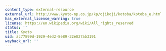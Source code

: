 ```yaml
---
content_type: external-resource
external_url: http://www.kyoto-np.co.jp/kp/ojikoji/kotoba/kotoba_e.html
has_external_license_warning: true
license: https://en.wikipedia.org/wiki/All_rights_reserved
status: ''
title: Kyoto
uid: ac77899d-1929-4ed2-8e89-32e827ab3191
wayback_url: ''
---
```

